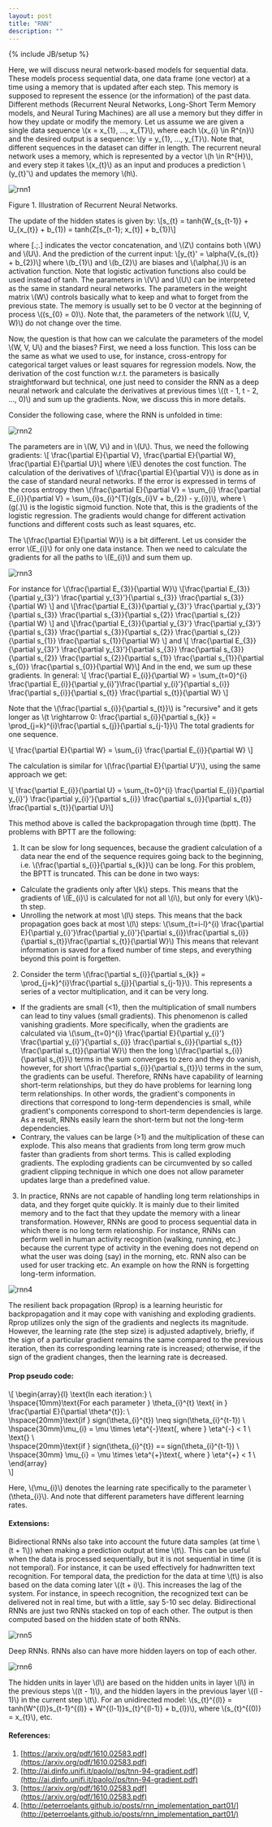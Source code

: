 ```yaml
---
layout: post
title: "RNN"
description: ""
---
```

{% include JB/setup %}

Here, we will discuss neural network-based models for sequential data. These models process sequential data, one data frame (one vector) at a time using a memory that is updated after each step. This memory is supposed to represent the essence (or the information) of the past data. Different methods (Recurrent Neural Networks, Long-Short Term Memory models, and Neural Turing Machines) are all use a memory but they differ in how they update or modify the memory.
Let us assume we are given a single data sequence \\(x = x_{1}, ..., x_{T}\\), where each \\(x_{i} \in R^{n}\\) and the desired output is a sequence: \\(y = y_{1}, ..., y_{T}\\). Note that, different sequences in the dataset can differ in length.
The recurrent neural network uses a memory, which is represented by a vector \\(h \in R^{H}\\), and every step it takes \\(x_{t}\\) as an input and produces a prediction \\(y_{t}'\\) and updates the memory \\(h\\).

![rnn1](./images/rnn1.png)

Figure 1. Illustration of Recurrent Neural Networks.


The update of the hidden states is given by:
\\[s_{t} = tanh(W_{s_{t-1}} + U_{x_{t}} + b_{1}) = tanh(Z[s_{t-1}; x_{t}] + b_{1})\\]

where [.;.] indicates the vector concatenation, and \\(Z\\) contains both \\(W\\) and \\(U\\).
And the prediction of the current input:
\\[y_{t}' = \alpha(V_{s_{t}} + b_{2})\\]
where \\(b_{1}\\) and \\(b_{2}\\) are biases and \\(\alpha(.)\\) is an activation function. Note that logistic activation functions also could be used instead of tanh. The parameters in \\(V\\) and \\(U\\) can be interpreted as the same in standard neural networks. The parameters in the weight matrix \\(W\\) controls basically what to keep and what to forget from the previous state. The memory is usually set to be 0 vector at the beginning of process \\((s_{0} = 0)\\). Note that, the parameters of the network \\((U, V, W)\\) do not change over the time.

Now, the question is that how can we calculate the parameters of the model \\(W, V, U\\) and the biases? First, we need a loss function. This loss can be the same as what we used to use, for instance, cross-entropy for categorical target values or least squares for regression models. Now, the derivation of the cost function w.r.t. the parameters is basically straightforward but technical, one just need to consider the RNN as a deep neural network and calculate the derivatives at previous times \\((t - 1, t - 2, ..., 0)\\) and sum up the gradients. Now, we discuss this in more details.

Consider the following case, where the RNN is unfolded in time:

![rnn2](./images/rnn2.png)

The parameters are in \\(W, V\\) and in \\(U\\). Thus, we need the following gradients:
\\[ \frac{\partial E}{\partial V}, \frac{\partial E}{\partial W}, \frac{\partial E}{\partial U}\\]
where \\(E\\) denotes the cost function. The calculation of the derivatives of \\(\frac{\partial E}{\partial V}\\) is done as in the case of standard neural networks. If the error is expressed in terms of the cross entropy then \\(\frac{\partial E}{\partial V} = \sum_{i} \frac{\partial E_{i}}{\partial V} = \sum_{i}s_{i}^{T}(g(s_{i}V + b_{2}) - y_{i})\\), where \\(g(.)\\) is the logistic sigmoid function. Note that, this is the gradients of the logistic regression. The gradients would change for different activation functions and different costs such as least squares, etc.

The \\(\frac{\partial E}{\partial W}\\) is a bit different. Let us consider the error \\(E_{i}\\) for only one data instance. Then we need to calculate the gradients for all the paths to \\(E_{i}\\) and sum them up.

![rnn3](./images/rnn3.png)

For instance for \\(\frac{\partial E_{3}}{\partial W}\\)
\\[\frac{\partial E_{3}}{\partial y_{3}'} \frac{\partial y_{3}'}{\partial s_{3}} \frac{\partial s_{3}}{\partial W} \\]
and
\\[\frac{\partial E_{3}}{\partial y_{3}'} \frac{\partial y_{3}'}{\partial s_{3}} \frac{\partial s_{3}}{\partial s_{2}} \frac{\partial s_{2}}{\partial W} \\]
and
\\[\frac{\partial E_{3}}{\partial y_{3}'} \frac{\partial y_{3}'}{\partial s_{3}} \frac{\partial s_{3}}{\partial s_{2}} \frac{\partial s_{2}}{\partial s_{1}} \frac{\partial s_{1}}{\partial W} \\]
and
\\[ \frac{\partial E_{3}}{\partial y_{3}'} \frac{\partial y_{3}'}{\partial s_{3}} \frac{\partial s_{3}}{\partial s_{2}} \frac{\partial s_{2}}{\partial s_{1}} \frac{\partial s_{1}}{\partial s_{0}} \frac{\partial s_{0}}{\partial W}\\]
And in the end, we sum up these gradients.
In general:
\\[ \frac{\partial E_{i}}{\partial W} = \sum_{t=0}^{i} \frac{\partial E_{i}}{\partial y_{i}'}\frac{\partial y_{i}'}{\partial s_{i}} \frac{\partial s_{i}}{\partial s_{t}} \frac{\partial s_{t}}{\partial W}      \\]

Note that the \\(\frac{\partial s_{i}}{\partial s_{t}}\\) is "recursive" and it gets longer as \\(t \rightarrow 0: \frac{\partial s_{i}}{\partial s_{k}} = \prod_{j=k}^{i}\frac{\partial s_{j}}{\partial s_{j-1}}\\)
The total gradients for one sequence.

\\[ \frac{\partial E}{\partial W} = \sum_{i} \frac{\partial E_{i}}{\partial W} \\]

The calculation is similar for \\(\frac{\partial E}{\partial U'}\\), using the same approach we get:

\\[  \frac{\partial E_{i}}{\partial U} = \sum_{t=0}^{i} \frac{\partial E_{i}}{\partial y_{i}'} \frac{\partial y_{i}'}{\partial s_{i}} \frac{\partial s_{i}}{\partial s_{t}} \frac{\partial s_{t}}{\partial U}\\]

This method above is called the backpropagation through time (bptt).
The problems with BPTT are the following:
1. It can be slow for long sequences, because the gradient calculation of a data near the end of the sequence requires going back to the beginning, i.e. \\(\frac{\partial s_{i}}{\partial s_{k}}\\) can be long. For this problem, the BPTT is truncated. This can be done in two ways:
* Calculate the gradients only after \\(k\\) steps. This means that the gradients of \\(E_{i}\\) is calculated for not all \\(i\\), but only for every \\(k\\)-th step.
* Unrolling the network at most \\(l\\) steps. This means that the back propagation goes back at most \\(l\\) steps: \\(\sum_{t=i-l}^{i} \frac{\partial E}{\partial y_{i}'}\frac{\partial y_{i}'}{\partial s_{i}}\frac{\partial s_{i}}{\partial s_{t}}\frac{\partial s_{t}}{\partial W}\\)
This means that relevant information is saved for a fixed number of time steps, and everything beyond this point is forgetten.

2. Consider the term \\(\frac{\partial s_{i}}{\partial s_{k}} = \prod_{j=k}^{i}\frac{\partial s_{j}}{\partial s_{j-1}}\\). This represents a series of a vector multiplication, and it can be very long.
* If the gradients are small (<1), then the multiplication of small numbers can lead to tiny values (small gradients). This phenomenon is called vanishing gradients. More specifically, when the gradients are calculated via \\(\sum_{t=0}^{i} \frac{\partial E}{\partial y_{i}'} \frac{\partial y_{i}'}{\partial s_{i}} \frac{\partial s_{i}}{\partial s_{t}} \frac{\partial s_{t}}{\partial W}\\) then the long \\(\frac{\partial s_{i}}{\partial s_{t}}\\) terms in the sum converges to zero and they do vanish, however, for short \\(\frac{\partial s_{i}}{\partial s_{t}}\\) terms in the sum, the gradients can be useful. Therefore, RNNs have capability of learning short-term relationships, but they do have problems for learning long term relationships. In other words, the gradient's components in directions that correspond to long-term dependencies is small, while gradient's components correspond to short-term dependencies is large. As a result, RNNs easily learn the short-term but not the long-term dependencies.
* Contrary, the values can be large (>1) and the multiplication of these can explode. This also means that gradients from long term grow much faster than gradients from short terms. This is called exploding gradients. The exploding gradients can be circumvented by so called gradient clipping technique in which one does not allow parameter updates large than a predefined value.

3. In practice, RNNs are not capable of handling long term relationships in data, and they forget quite quickly. It is mainly due to their limited memory and to the fact that they update the memory with a linear transformation. However, RNNs are good to process sequential data in which there is no long term relationship. For instance, RNNs can perform well in human activity recognition (walking, running, etc.) because the current type of activity in the evening does not depend on what the user was doing (say) in the morning, etc. RNN also can be used for user tracking etc. An example on how the RNN is forgetting long-term information.

![rnn4](./images/rnn4.png)

The resilient back propagation (Rprop) is a learning heuristic for backpropagation and it may cope with vanishing and exploding gradients. Rprop utilizes only the sign of the gradients and neglects its magnitude. However, the learning rate (the step size) is adjusted adaptively, briefly, if the sign of a particular gradient remains the same compared to the previous iteration, then its corresponding learning rate is increased; otherwise, if the sign of the gradient changes, then the learning rate is decreased.

#### Prop pseudo code:

\\[ 
    \begin{array}{l}
    \text{In each iteration:} \\\
	\hspace{10mm}\text{For each parameter } \theta_{i}^{t} \text{ in } \frac{\partial E}{\partial \theta^{t}}: \\\
	\hspace{20mm}\text{if } sign(\theta_{i}^{t}) \neq sign(\theta_{i}^{t-1}) \\\
	\hspace{30mm}\mu_{i} = \mu \times \eta^{-}\text{, where } \eta^{-} < 1 \\\
	\text{} \\\
	\hspace{20mm}\text{if } sign(\theta_{i}^{t}) == sign(\theta_{i}^{t-1}) \\\
	\hspace{30mm} \mu_{i} = \mu \times \eta^{+}\text{, where } \eta^{+} < 1 \\\
    \end{array}       
\\]

Here, \\(\mu_{i}\\) denotes the learning rate specifically to the parameter \\(\theta_{i}\\). And note that different parameters have different learning rates.
 
#### Extensions:

Bidirectional RNNs also take into account the future data samples (at time \\(t + 1\\)) when making a prediction output at time \\(t\\). This can be useful when the data is processed sequentially, but it is not sequential in time (it is not temporal). For instance, it can be used effectively for hadnwritten text recognition. For temporal data, the prediction for the data at time \\(t\\) is also based on the data coming later \\((t + i)\\). This increases the lag of the system. For instance, in speech recognition, the recognized text can be delivered not in real time, but with a little, say 5-10 sec delay.
Bidirectional RNNs are just two RNNs stacked on top of each other. The output is then computed based on the hidden state of both RNNs.

![rnn5](./images/rnn5.png)

Deep RNNs.  RNNs also can have more hidden layers on top of each other. 

![rnn6](./images/rnn6.png)

The hidden units in layer \\(l\\) are based on the hidden units in layer \\(l\\) in the previous steps \\((t - 1)\\), and the hidden layers in the previous layer \\((l - 1)\\) in the current step \\(t\\).
For an unidirected model:
\\(s_{t}^{(l)} = tanh(W^{(l)}s_{t-1}^{(l)} + W^{(l-1)}s_{t}^{(l-1)} + b_{l})\\), where \\(s_{t}^{(0)} = x_{t}\\), etc.

#### References:
1. [https://arxiv.org/pdf/1610.02583.pdf](https://arxiv.org/pdf/1610.02583.pdf)
2. [http://ai.dinfo.unifi.it/paolo//ps/tnn-94-gradient.pdf](http://ai.dinfo.unifi.it/paolo//ps/tnn-94-gradient.pdf)
3. [https://arxiv.org/pdf/1610.02583.pdf](https://arxiv.org/pdf/1610.02583.pdf)
4. [http://peterroelants.github.io/posts/rnn_implementation_part01/](http://peterroelants.github.io/posts/rnn_implementation_part01/)
